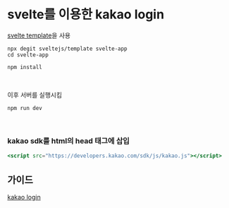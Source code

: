 # svelte를 이용한 kakao login

[svelte template](https://github.com/sveltejs/template)을 사용

    npx degit sveltejs/template svelte-app
    cd svelte-app

    npm install

<br/>

이후 서버를 실행시킴

    npm run dev

<br/>

### kakao sdk를 html의 head 태그에 삽입

```jsx
<script src="https://developers.kakao.com/sdk/js/kakao.js"></script>
```

## 가이드

[kakao login](https://github.com/1Seok2/svelte-kakao-login/tree/master/src/kakao/login)
